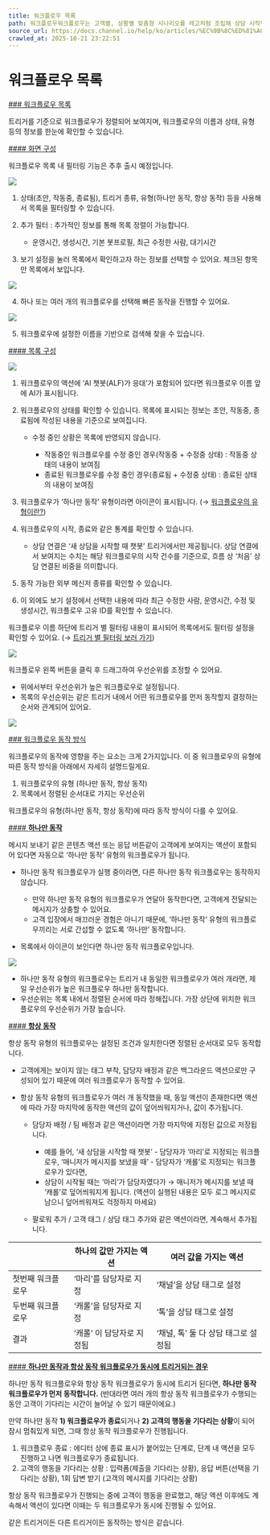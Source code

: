 ```yaml
---
title: 워크플로우 목록
path: 워크플로우워크플로우는 고객별, 상황별 맞춤형 시나리오를 레고처럼 조립해 상담 시작부터 끝까지 자동화할 수 있는 강력한 기능입니다. 맞춤형 시나리오와 AI를 통해 고객 경험과 상담 자동 처리를 모두 책임집니다.11개의 아티클 > 워크플로우 설정하기워크플로우를 생성하고 설정해봅시다4개의 아티클 > 워크플로우 목록워크플로우의 우선순위를 확인하고, 다시 정렬할 수 있어요. 워크플로우의 유형에 따른 동작 방식을 확인해보세요.
source_url: https://docs.channel.io/help/ko/articles/%EC%9B%8C%ED%81%AC%ED%94%8C%EB%A1%9C%EC%9A%B0-%EB%AA%A9%EB%A1%9D-fe5074f8
crawled_at: 2025-10-21 23:22:51
---
```


# 워크플로우 목록

[### 워크플로우 목록](#워크플로우-목록)

트리거를 기준으로 워크플로우가 정렬되어 보여지며, 워크플로우의 이름과 상태, 유형 등의 정보를 한눈에 확인할 수 있습니다.

[#### 화면 구성](#화면-구성)

워크플로우 목록 내 필터링 기능은 추후 출시 예정입니다.

![](https://cf.channel.io/document/spaces/6/articles/11951/revisions/15666/usermedia/6697ac8b447d7beb8fbc)

1. 상태(초안, 작동중, 종료됨), 트리거 종류, 유형(하나만 동작, 항상 동작) 등을 사용해서 목록을 필터링할 수 있습니다.
2. 추가 필터 : 추가적인 정보를 통해 목록 정렬이 가능합니다.

   * 운영시간, 생성시간, 기본 봇프로필, 최근 수정한 사람, 대기시간
3. 보기 설정을 눌러 목록에서 확인하고자 하는 정보를 선택할 수 있어요. 체크된 항목만 목록에서 보입니다.

![](https://cf.channel.io/document/spaces/6/articles/11951/revisions/15666/usermedia/6697ac9f1e8218b9685e)

4. 하나 또는 여러 개의 워크플로우를 선택해 빠른 동작을 진행할 수 있어요.

![](https://cf.channel.io/document/spaces/6/articles/11951/revisions/26217/usermedia/669dfcfd86b406b47d46)

5. 워크플로우에 설정한 이름을 기반으로 검색해 찾을 수 있습니다.

[#### 목록 구성](#목록-구성)

![](https://cf.channel.io/document/spaces/6/articles/11951/revisions/15666/usermedia/6697ac6e361c88dd18d3)

1. 워크플로우의 액션에 ‘AI 챗봇(ALF)가 응대’가 포함되어 있다면 워크플로우 이름 앞에 AI가 표시됩니다.
2. 워크플로우의 상태를 확인할 수 있습니다. 목록에 표시되는 정보는 초안, 작동중, 종료됨에 작성된 내용을 기준으로 보여집니다.

   * 수정 중인 상황은 목록에 반영되지 않습니다.

     * 작동중인 워크플로우를 수정 중인 경우(작동중 + 수정중 상태) : 작동중 상태의 내용이 보여짐
     * 종료된 워크플로우를 수정 중인 경우(종료됨 + 수정중 상태) : 종료된 상태의 내용이 보여짐
3. 워크플로우가 ‘하나만 동작’ 유형이라면 아이콘이 표시됩니다. (→ [워크플로우의 유형이란?](https://docs.channel.io/help/ko/articles/b606de76-%EC%9B%8C%ED%81%AC%ED%94%8C%EB%A1%9C%EC%9A%B0#%EC%9B%8C%ED%81%AC%ED%94%8C%EB%A1%9C%EC%9A%B0%EC%9D%98-%EC%9C%A0%ED%98%95))
4. 워크플로우의 시작, 종료와 같은 통계를 확인할 수 있습니다.

   * 상담 연결은 ‘새 상담을 시작할 때 챗봇’ 트리거에서만 제공됩니다. 상담 연결에서 보여지는 수치는 해당 워크플로우의 시작 건수를 기준으로, 흐름 상 ‘처음’ 상담 연결된 비중을 의미합니다.
5. 동작 가능한 외부 메신저 종류를 확인할 수 있습니다.
6. 이 외에도 보기 설정에서 선택한 내용에 따라 최근 수정한 사람, 운영시간, 수정 및 생성시간, 워크플로우 고유 ID를 확인할 수 있습니다.

워크플로우 이름 하단에 트리거 별 필터링 내용이 표시되어 목록에서도 필터링 설정을 확인할 수 있어요. (→ [트리거 별 필터링 보러 가기](https://docs.channel.io/help/ko/articles/2184bbc0-%ED%8A%B8%EB%A6%AC%EA%B1%B0#%ED%8A%B8%EB%A6%AC%EA%B1%B0-%EB%B3%84-%EC%A0%9C%EA%B3%B5%EB%90%98%EB%8A%94-%ED%95%84%ED%84%B0%EB%A7%81))

![](https://cf.channel.io/document/spaces/6/articles/11951/revisions/15666/usermedia/669681e4e9073b994564)

워크플로우 왼쪽 버튼을 클릭 후 드래그하여 우선순위를 조정할 수 있어요.

* 위에서부터 우선순위가 높은 워크플로우로 설정됩니다.
* 목록의 우선순위는 같은 트리거 내에서 어떤 워크플로우를 먼저 동작할지 결정하는 순서와 관계되어 있어요.

![](https://cf.channel.io/document/spaces/6/articles/11951/revisions/15666/usermedia/6697ada2dadf1a9414a0)

[### 워크플로우 동작 방식](#워크플로우-동작-방식)

워크플로우의 동작에 영향을 주는 요소는 크게 2가지입니다. 이 중 워크플로우의 유형에 따른 동작 방식을 아래에서 자세히 설명드릴게요.

1. 워크플로우의 유형 (하나만 동작, 항상 동작)
2. 목록에서 정렬된 순서대로 가지는 우선순위

워크플로우의 유형(하나만 동작, 항상 동작)에 따라 동작 방식이 다를 수 있어요.

[#### **하나만 동작**](#하나만-동작)

메시지 보내기 같은 콘텐츠 액션 또는 응답 버튼같이 고객에게 보여지는 액션이 포함되어 있다면 자동으로 ‘하나만 동작’ 유형의 워크플로우가 됩니다.

* 하나만 동작 워크플로우가 실행 중이라면, 다른 하나만 동작 워크플로우는 동작하지 않습니다.

  * 만약 하나만 동작 유형의 워크플로우가 연달아 동작한다면, 고객에게 전달되는 메시지가 상충할 수 있어요.
  * 고객 입장에서 매끄러운 경험은 아니기 때문에, ‘하나만 동작’ 유형의 워크플로우끼리는 서로 간섭할 수 없도록 ‘하나만’ 동작합니다.
* 목록에서 아이콘이 보인다면 하나만 동작 워크플로우입니다.

![](https://cf.channel.io/document/spaces/6/articles/11951/revisions/15666/usermedia/6697adc3eca9f02226a9)

* 하나만 동작 유형의 워크플로우는 트리거 내 동일한 워크플로우가 여러 개라면, 제일 우선순위가 높은 워크플로우 하나만 동작합니다.
* 우선순위는 목록 내에서 정렬된 순서에 따라 정해집니다. 가장 상단에 위치한 워크플로우의 우선순위가 가장 높습니다.

[#### **항상 동작**](#항상-동작)

항상 동작 유형의 워크플로우는 설정된 조건과 일치한다면 정렬된 순서대로 모두 동작합니다.

* 고객에게는 보이지 않는 태그 부착, 담당자 배정과 같은 백그라운드 액션으로만 구성되어 있기 때문에 여러 워크플로우가 동작할 수 있어요.
* 항상 동작 유형의 워크플로우가 여러 개 동작했을 때, 동일 액션이 존재한다면 액션에 따라 가장 마지막에 동작한 액션의 값이 덮어씌워지거나, 값이 추가됩니다.

  * 담당자 배정 / 팀 배정과 같은 액션이라면 가장 마지막에 지정된 값으로 저장됩니다.

    * 예를 들어, ‘새 상담을 시작할 때 챗봇’ - 담당자가 ‘마리’로 지정되는 워크플로우, ‘매니저가 메시지를 보냈을 때’ - 담당자가 ‘캐롤’로 지정되는 워크플로우가 있다면,
    * 상담이 시작될 때는 ‘마리’가 담당자였다가 → 매니저가 메시지를 보낼 때 ‘캐롤’로 덮어씌워지게 됩니다. (액션이 실행된 내용은 모두 로그 메시지로 남으니 덮어씌워져도 걱정하지 마세요)
  * 팔로워 추가 / 고객 태그 / 상담 태그 추가와 같은 액션이라면, 계속해서 추가됩니다.

|  | 하나의 값만 가지는 액션 | 여러 값을 가지는 액션 |
| --- | --- | --- |
| 첫번째 워크플로우 | ‘마리’를 담당자로 지정 | ‘채널’을 상담 태그로 설정 |
| 두번째 워크플로우 | ‘캐롤’을 담당자로 지정 | ‘톡‘을 상담 태그로 설정 |
| 결과 | ‘캐롤’ 이 담당자로 지정됨 | ‘채널, 톡’ 둘 다 상담 태그로 설정됨 |

[#### **하나만 동작과 항상 동작 워크플로우가 동시에 트리거되는 경우**](#하나만-동작과-항상-동작-워크플로우가-동시에-트리거되는-경우)

하나만 동작 워크플로우와 항상 동작 워크플로우가 동시에 트리거 된다면, **하나만 동작 워크플로우가 먼저 동작합니다.** (반대라면 여러 개의 항상 동작 워크플로우가 수행되는 동안 고객이 기다리는 시간이 늘어날 수 있기 때문이에요.)

만약 하나만 동작 **1) 워크플로우가 종료**되거나 **2) 고객의 행동을 기다리는 상황**이 되어 잠시 멈춰있게 되면, 그때 항상 동작 워크플로우가 진행됩니다.

1. 워크플로우 종료 : 에디터 상에 종료 표시가 붙어있는 단계로, 단계 내 액션을 모두 진행하고 나면 워크플로우가 종료됩니다.
2. 고객의 행동을 기다리는 상황 : 입력폼(제출을 기다리는 상황), 응답 버튼(선택을 기다리는 상황), 1회 답변 받기 (고객의 메시지를 기다리는 상황)

항상 동작 워크플로우가 진행되는 중에 고객이 행동을 완료했고, 해당 액션 이후에도 계속해서 액션이 있다면 이때는 두 워크플로우가 동시에 진행될 수 있어요.

같은 트리거이든 다른 트리거이든 동작하는 방식은 같습니다.